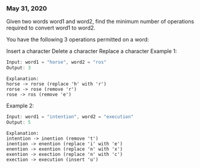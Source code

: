 ### May 31, 2020

Given two words word1 and word2, find the minimum number of operations required to convert word1 to word2.

You have the following 3 operations permitted on a word:

Insert a character
Delete a character
Replace a character
Example 1:
```js
Input: word1 = "horse", word2 = "ros"
Output: 3
```
```
Explanation:
horse -> rorse (replace 'h' with 'r')
rorse -> rose (remove 'r')
rose -> ros (remove 'e')
```
Example 2:
```js
Input: word1 = "intention", word2 = "execution"
Output: 5
```
```
Explanation:
intention -> inention (remove 't')
inention -> enention (replace 'i' with 'e')
enention -> exention (replace 'n' with 'x')
exention -> exection (replace 'n' with 'c')
exection -> execution (insert 'u')
```